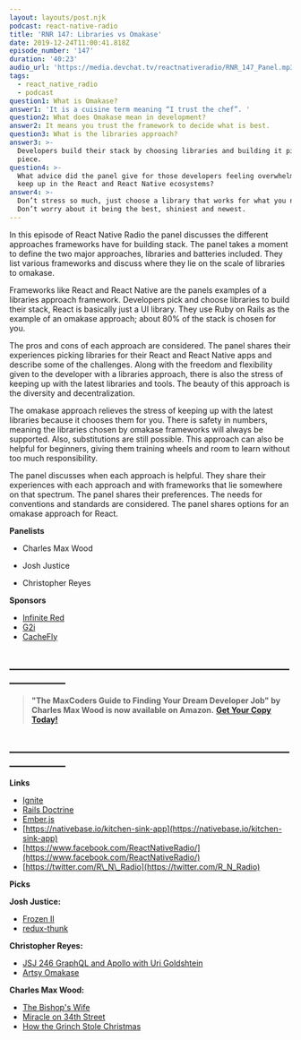 ```yaml
---
layout: layouts/post.njk
podcast: react-native-radio
title: 'RNR 147: Libraries vs Omakase'
date: 2019-12-24T11:00:41.818Z
episode_number: '147'
duration: '40:23'
audio_url: 'https://media.devchat.tv/reactnativeradio/RNR_147_Panel.mp3'
tags:
  - react_native_radio
  - podcast
question1: What is Omakase?
answer1: 'It is a cuisine term meaning “I trust the chef”. '
question2: What does Omakase mean in development?
answer2: It means you trust the framework to decide what is best.
question3: What is the libraries approach?
answer3: >-
  Developers build their stack by choosing libraries and building it piece by
  piece. 
question4: >-
  What advice did the panel give for those developers feeling overwhelmed to
  keep up in the React and React Native ecosystems?
answer4: >-
  Don’t stress so much, just choose a library that works for what you need.
  Don’t worry about it being the best, shiniest and newest.
---
```

In this episode of React Native Radio the panel discusses the different approaches frameworks have for building stack. The panel takes a moment to define the two major approaches, libraries and batteries included. They list various frameworks and discuss where they lie on the scale of libraries to omakase.

Frameworks like React and React Native are the panels examples of a libraries approach framework. Developers pick and choose libraries to build their stack, React is basically just a UI library. They use Ruby on Rails as the example of an omakase approach; about 80% of the stack is chosen for you.

The pros and cons of each approach are considered. The panel shares their experiences picking libraries for their React and React Native apps and describe some of the challenges. Along with the freedom and flexibility given to the developer with a libraries approach, there is also the stress of keeping up with the latest libraries and tools. The beauty of this approach is the diversity and decentralization.

The omakase approach relieves the stress of keeping up with the latest libraries because it chooses them for you. There is safety in numbers, meaning the libraries chosen by omakase frameworks will always be supported. Also, substitutions are still possible. This approach can also be helpful for beginners, giving them training wheels and room to learn without too much responsibility.

The panel discusses when each approach is helpful. They share their experiences with each approach and with frameworks that lie somewhere on that spectrum. The panel shares their preferences. The needs for conventions and standards are considered. The panel shares options for an omakase approach for React.

**Panelists**

- Charles Max Wood

- Josh Justice
- Christopher Reyes

**Sponsors**

- [Infinite Red](http://radio.infinite.red/)
- [G2i](https://www.g2i.co/?utm_source=React_Native_Radio&amp;utm_medium=Podcast)
- [CacheFly](https://www.cachefly.com/)

## **\_\_\_\_\_\_\_\_\_\_\_\_\_\_\_\_\_\_\_\_\_\_\_\_\_\_\_\_\_\_\_\_\_\_\_\_\_\_\_\_\_\_\_\_\_\_\_\_\_\_\_\_\_\_\_\_\_\_\_\_**

> **"The MaxCoders Guide to Finding Your Dream Developer Job" by Charles Max Wood is now available on Amazon.**  [**Get Your Copy Today!**](https://www.amazon.com/gp/product/B081MBL5C9/ref=as_li_ss_tl?ie=UTF8&linkCode=sl1&tag=devchattv-20&linkId=9d61363241636e2546ef46abba198746&language=en_US)

## **\_\_\_\_\_\_\_\_\_\_\_\_\_\_\_\_\_\_\_\_\_\_\_\_\_\_\_\_\_\_\_\_\_\_\_\_\_\_\_\_\_\_\_\_\_\_\_\_\_\_\_\_\_\_\_\_\_\_\_\_**


**Links**

- [Ignite](https://github.com/infinitered/ignite)
- [Rails Doctrine](https://rubyonrails.org/doctrine/)
- [Ember.js](https://emberjs.com/)
- [https://nativebase.io/kitchen-sink-app](https://nativebase.io/kitchen-sink-app)
- [https://www.facebook.com/ReactNativeRadio/](https://www.facebook.com/ReactNativeRadio/)
- [https://twitter.com/R\_N\_Radio](https://twitter.com/R_N_Radio)

**Picks**

**Josh Justice:**

- [Frozen II](https://www.imdb.com/title/tt4520988/)
- [redux-thunk](https://github.com/reduxjs/redux-thunk)

**Christopher Reyes:**

- [JSJ 246 GraphQL and Apollo with Uri Goldshtein](https://devchat.tv/js-jabber/jsj-246-graphql-and-apollo-with-uri-goldshtein/)
- [Artsy Omakase](https://www.youtube.com/watch?v=1Z3loALSVQM)

**Charles Max Wood:**

- [The Bishop's Wife](https://www.imdb.com/title/tt0039190/?ref_=fn_al_tt_1)
- [Miracle on 34th Street](https://www.imdb.com/title/tt0039628/)
- [How the Grinch Stole Christmas](https://www.imdb.com/title/tt0060345/)
